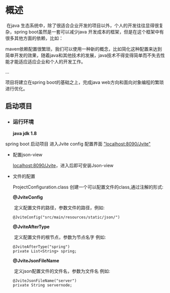 # 概述

​	在java 生态系统中，除了很适合企业开发的项目以外，个人的开发往往显得很复杂，spring boot虽然是一套可以减少java 开发成本的框架，但是在这个框架中有很多其他方面的依赖，比如：

​	maven依赖配置很繁琐，我们可以使用一种新的概念，比如简化这种配置来达到简单开发的效果，随着java和其他技术的发展，java技术不得变得简单而不失去性能才能适应适应企业和个人的开发工作。

...

 项目将建立在spring boot的基础之上，完成java web方向和面向对象编程的繁琐进行优化。

## 启动项目

- ### 运行环境

  **java jdk 1.8**

spring boot 启动项目 进入Jvite config 配置界面 ["localhost:8090/Jvite"]()

- 配置json-view

  [localhost:8090/Jvite]()，进入后即可安装Json-view

- 文件的配置

  ProjectConfiguration.class 创建一个可以配置文件的class,通过注解的形式:

  

  **@JviteConfig**

  ​	定义配置文件的路径，参数文件的路径，例如:

  ```
  @JviteConfig("src/main/resources/static/json/")
  ```

  **@JviteAfterType**

  ​	定义配置文件的根节点，参数为节点名字 例如:

  ```
  @JviteAfterType("spring")
  private List<String> spring;
  ```

  **@JviteJsonFileName**

  ​	定义json配置文件的文件名，参数为文件名 例如:

  ```
  @JviteJsonFileName("server")
  private String servernode;
  ```